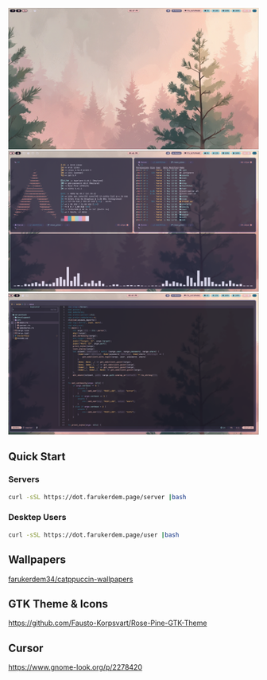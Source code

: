 
![desktop](./assets/desktop.png)
![desktop2](./assets/desktop2.png)
![nvim](./assets/nvim.png)

## Quick Start

### Servers

```bash
curl -sSL https://dot.farukerdem.page/server |bash
```

### Desktep Users

```bash
curl -sSL https://dot.farukerdem.page/user |bash
```

## Wallpapers

[farukerdem34/catppuccin-wallpapers](https://github.com/farukerdem34/catppuccin-wallpapers)

## GTK Theme & Icons

<https://github.com/Fausto-Korpsvart/Rose-Pine-GTK-Theme>

## Cursor

<https://www.gnome-look.org/p/2278420>
